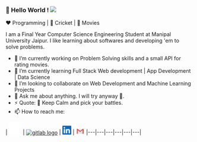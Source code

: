### 👋 Hello World !  <img src="https://github.com/TheDudeThatCode/TheDudeThatCode/blob/master/Assets/Earth.gif" width="24px">
  
:heart: Programming | :black_heart: Cricket | :blue_heart: Movies

I am a Final Year Computer Science Engineering Student at Manipal University Jaipur. I like learning about softwares and developing 'em to solve problems. 

- 🔭 I’m currently working on Problem Solving skills and a small API for rating movies.
- 🌱 I’m currently learning Full Stack Web development | App Development | Data Science 
- 👯 I’m looking to collaborate on Web Development and Machine Learning Projects
- 💬 Ask me about anything. I will try anyway 🙈.
- ⚡ Quote:  👑 Keep Calm and pick your battles.
- 📫 How to reach me:

| [<img src="https://raw.githubusercontent.com/Delta456/Delta456/master/img/github.png" alt="github logo" width="34">](https://github.com/devmodi154) |  [<img src="https://raw.githubusercontent.com/Delta456/Delta456/master/img/gitlab.png" alt="gitlab logo" width="24">](https://gitlab.com/Amchuz) |  [<img src="https://github.com/Amchuz/Amchuz/blob/master/linkedin.jpeg" alt="linkedin logo" width="24">](https://www.linkedin.com/in/devanshu-modi-4a9a96160/) |  [<img src="https://github.com/Amchuz/Amchuz/blob/master/gmail.jpeg" alt="gmail logo" width="24">](devmodi154@gmail.com)
|---|---|---|---|---|---|

